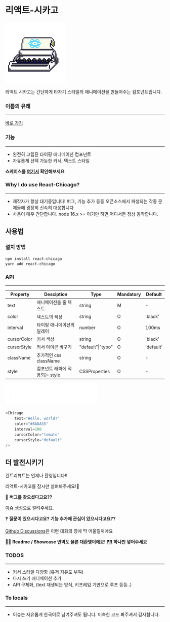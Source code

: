 # 리액트-시카고

![](./logo-temp.png)

리액트 시카고는 간단하게 타자기 스타일의 애니메이션을 만들어주는 컴포넌트입니다.

### 이름의 유래

---

[바로 가기](https://en.wikipedia.org/wiki/Thompson_submachine_gun)

### 기능

---

- 완전히 고립된 타이핑 애니메이션 컴포넌트
- 자유롭게 선택 가능한 커서, 텍스트 스타일

**쇼케이스를 [여기서](https://spookyjelly.github.io/react-chicago/) 확인해보세요**

### Why I do use React-Chicago?

---

- 제작자가 항상 대기중입니다! 버그, 기능 추가 등등 오픈소스에서 파생되는 각종 문제들에 굉장히 신속히 대응합니다
- 사용이 매우 간단합니다. node 16.x >= 이기만 하면 어디서든 정상 동작합니다.

## 사용법

### 설치 방법

```bash
npm install react-chicago
yarn add react-chicago
```

### API

---

| Property    | Desciption                     | Type              | Mandatory | Default   |
| ----------- | ------------------------------ | ----------------- | --------- | --------- |
| text        | 애니메이션을 줄 텍스트         | string            | M         | -         |
| color       | 텍스트의 색상                  | string            | O         | 'black'   |
| interval    | 타이핑 애니메이션의 딜레이     | number            | O         | 100ms     |
| cursorColor | 커서 색상                      | string            | O         | 'black'   |
| cursorStyle | 커서 아이콘 바꾸기             | "default"\|"typo" | O         | 'default' |
| className   | 추가적인 css className         | string            | O         | -         |
| style       | 컴포넌트 래퍼에 적용되는 style | CSSProperties     | O         | -         |

![](./example.gif)

```typescript
<Chicago
	text="Hello, world!"
	color="#BADA55"
	interval=100
	cursorColor="tomato"
	cursorStyle="default"
/>
```

## 더 발전시키기

컨트리뷰트는 언제나 환영입니다!!

리액트-시카고를 잠시만 살펴봐주세요!🦄

🐛 **버그를 찾으셨다고요??**

[이슈 생성][new-issue]으로 알려주세요.

❓ **질문이 있으시다고요? 기능 추가에 관심이 있으시다고요??**

[Github Discussions][new-discussions]은 이런 대화의 장에 딱 어울릴꺼에요

🕵️‍♂️ **Readme / Showcase 번역도 물론 대환영이에요! [PR][pull-request] 하나만 넣어주세요**

### TODOS

---

- 커서 스타일 다양화 (유저 자유도 부여)
- 다시 쓰기 애니메이션 추가
- API 구체화, (text 재생되는 방식, 키프레임 기반으로 루프 등등..)

### To locals

---

- 이슈는 자유롭게 한국어로 남겨주셔도 됩니다. 미숙한 코드 봐주셔서 감사합니다.

[new-issue]: https://github.com/SpookyJelly/react-chicago/issues/new
[new-discussions]: https://github.com/SpookyJelly/react-chicago/discussions
[pull-request]: https://github.com/SpookyJelly/react-chicago/pulls
